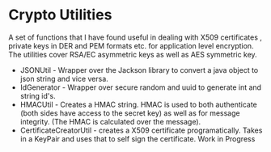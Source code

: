 # **Crypto Utilities**

A set of functions that I have found useful in dealing with X509 certificates , private keys in DER and PEM formats etc. for application level encryption.
The utilities cover RSA/EC asymmetric keys as well as AES symmetric key. 

* JSONUtil - Wrapper over the Jackson library to convert a java object to json string and vice versa. 
* IdGenerator - Wrapper over secure random and uuid to generate int and string id's. 
* HMACUtil - Creates a HMAC string. HMAC is used to both authenticate (both sides have access to the secret key) as well as for message integrity. (The HMAC is calculated over the message).
* CertificateCreatorUtil - creates a X509 certificate programatically. Takes in a KeyPair and uses that to self sign the certificate. 
Work in Progress 